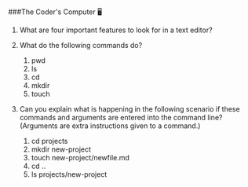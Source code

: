 ###The Coder's Computer 🖥️

1. What are four important features to look for in a text editor?
2. What do the following commands do?
    1. pwd
    2. ls
    3. cd
    4. mkdir
    5. touch



3. Can you explain what is happening in the following scenario if these commands and arguments are entered into the command line? (Arguments are extra instructions given to a command.)
    1. cd projects
    2. mkdir new-project
    3. touch new-project/newfile.md
    4. cd ..
    5. ls projects/new-project